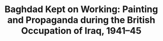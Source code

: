 ---
title: "Baghdad Kept on Working: Painting and Propaganda during the British Occupation of Iraq, 1941–45"
short_title: 
layout: "essay"
order: 25
contributor: 
  - first_name: Anneka  
    last_name: Lenssen
copyright: "Getty Research Journal, no. 19 (2024) © 2024 Anneka Lenssen"
abstract:
---
